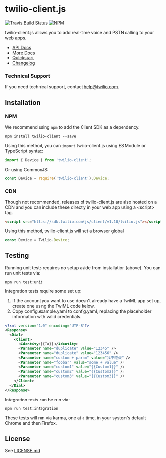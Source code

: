 twilio-client.js
================

[![Travis Build Status](https://travis-ci.org/twilio/twilio-client.js.svg?branch=master)](https://travis-ci.org/twilio/twilio-client.js) [![NPM](https://img.shields.io/npm/v/twilio-client.svg)](https://www.npmjs.com/package/twilio-client)

twilio-client.js allows you to add real-time voice and PSTN calling to your web apps.

* [API Docs](https://twilio.github.io/twilio-client.js/index.html)
* [More Docs](https://www.twilio.com/docs/voice/client/javascript/overview)
* [Quickstart](https://www.twilio.com/docs/voice/client/javascript/quickstart)
* [Changelog](https://github.com/twilio/twilio-client.js/blob/master/CHANGELOG.md)

### Technical Support
If you need technical support, contact
[help@twilio.com](mailto:help@twilio.com).

Installation
------------

### NPM

We recommend using `npm` to add the Client SDK as a dependency.

```
npm install twilio-client --save
```

Using this method, you can `import` twilio-client.js using ES Module or TypeScript syntax:

```js
import { Device } from 'twilio-client';

```

Or using CommonJS:

```js
const Device = require('twilio-client').Device;
```

### CDN

Though not recommended, releases of twilio-client.js are also hosted on a CDN and you can include
these directly in your web app using a &lt;script&gt; tag.

```html
<script src="https://sdk.twilio.com/js/client/v1.10/twilio.js"></script>
```

Using this method, twilio-client.js will set a browser global:

```js
const Device = Twilio.Device;
```

Testing
-------

Running unit tests requires no setup aside from installation (above). You can run unit tests via:

```
npm run test:unit
```

Integration tests require some set up:

1. If the account you want to use doesn't already have a TwiML app set up, create one using the
   TwiML code below.
2. Copy config.example.yaml to config.yaml, replacing the placeholder information with valid credentials.

```xml
<?xml version="1.0" encoding="UTF-8"?>
<Response>
  <Dial>
    <Client>
      <Identity>{{To}}</Identity>
      <Parameter name="duplicate" value="12345" />
      <Parameter name="duplicate" value="123456" />
      <Parameter name="custom + param" value="我不吃蛋" />
      <Parameter name="foobar" value="some + value" />
      <Parameter name="custom1" value="{{Custom1}}" />
      <Parameter name="custom2" value="{{Custom2}}" />
      <Parameter name="custom3" value="{{Custom3}}" />
    </Client>
  </Dial>
</Response>
```

Integration tests can be run via:

```
npm run test:integration
```

These tests will run via karma, one at a time, in your system's default Chrome and then Firefox.

License
-------

See [LICENSE.md](https://github.com/twilio/twilio-client.js/blob/master/LICENSE.md)
